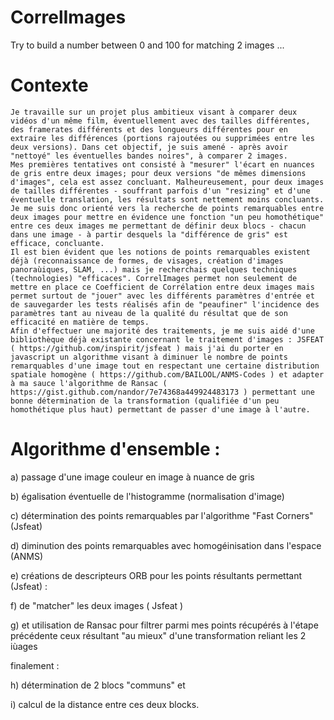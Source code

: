 # CorrelImages
Try to build a number between 0 and 100 for matching 2 images ...

# Contexte 
    Je travaille sur un projet plus ambitieux visant à comparer deux vidéos d'un même film, éventuellement avec des tailles différentes, des framerates différents et des longueurs différentes pour en extraire les différences (portions rajoutées ou supprimées entre les deux versions). Dans cet objectif, je suis amené - après avoir "nettoyé" les éventuelles bandes noires", à comparer 2 images. 
    Mes premières tentatives ont consisté à "mesurer" l'écart en nuances de gris entre deux images; pour deux versions "de mêmes dimensions d'images", cela est assez concluant. Malheureusement, pour deux images de tailles différentes - souffrant parfois d'un "resizing" et d'une éventuelle translation, les résultats sont nettement moins concluants. 
    Je me suis donc orienté vers la recherche de points remarquables entre deux images pour mettre en évidence une fonction "un peu homothétique" entre ces deux images me permettant de définir deux blocs - chacun dans une image - à partir desquels la "différence de gris" est efficace, concluante.
    Il est bien évident que les notions de points remarquables existent déjà (reconnaissance de formes, de visages, création d'images panoraùiques, SLAM, ...) mais je recherchais quelques techniques (technologies) "efficaces". CorrelImages permet non seulement de mettre en place ce Coefficient de Corrélation entre deux images mais permet surtout de "jouer" avec les différents paramètres d'entrée et de sauvegarder les tests réalisés afin de "peaufiner" l'incidence des paramètres tant au niveau de la qualité du résultat que de son efficacité en matière de temps.
    Afin d'effectuer une majorité des traitements, je me suis aidé d'une bibliothèque déjà existante concernant le traitement d'images : JSFEAT ( https://github.com/inspirit/jsfeat ) mais j'ai du porter en javascript un algorithme visant à diminuer le nombre de points remarquables d'une image tout en respectant une certaine distribution spatiale homogène ( https://github.com/BAILOOL/ANMS-Codes ) et adapter à ma sauce l'algorithme de Ransac ( https://gist.github.com/nandor/7e74368a449924483173 ) permettant une bonne détermination de la transformation (qualifiée d'un peu homothétique plus haut) permettant de passer d'une image à l'autre.

# Algorithme d'ensemble :

a) passage d'une image couleur en image à nuance de gris

b) égalisation éventuelle de l'histogramme (normalisation d'image)

c) détermination des points remarquables par l'algorithme "Fast Corners" (Jsfeat)

d) diminution des points remarquables avec homogéinisation dans l'espace (ANMS)

e) créations de descripteurs ORB pour les points résultants permettant (Jsfeat) :

f) de "matcher" les deux images ( Jsfeat )

g) et utilisation de Ransac pour filtrer parmi mes points récupérés à l'étape précédente ceux résultant "au mieux" d'une transformation reliant les 2 iùages

finalement :

h) détermination de 2 blocs "communs" et

i) calcul de la distance entre ces deux  blocks.
